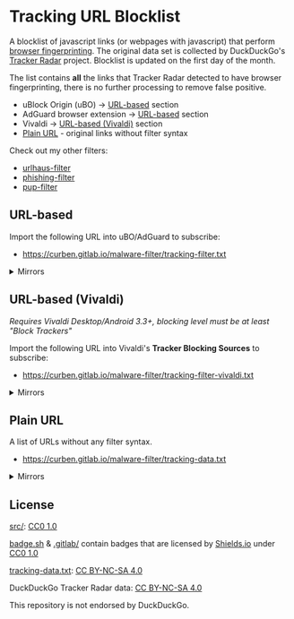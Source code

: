 # Tracking URL Blocklist

A blocklist of javascript links (or webpages with javascript) that perform [browser fingerprinting](https://en.wikipedia.org/wiki/Web_tracking). The original data set is collected by DuckDuckGo's [Tracker Radar](https://github.com/duckduckgo/tracker-radar) project. Blocklist is updated on the first day of the month.

The list contains **all** the links that Tracker Radar detected to have browser fingerprinting, there is no further processing to remove false positive.

- uBlock Origin (uBO) -> [URL-based](#url-based) section
- AdGuard browser extension -> [URL-based](#url-based) section
- Vivaldi -> [URL-based (Vivaldi)](#url-based-vivaldi) section
- [Plain URL](#plain-url) - original links without filter syntax

Check out my other filters:
- [urlhaus-filter](https://gitlab.com/curben/urlhaus-filter)
- [phishing-filter](https://gitlab.com/curben/phishing-filter)
- [pup-filter](https://gitlab.com/curben/pup-filter)

## URL-based

Import the following URL into uBO/AdGuard to subscribe:

- https://curben.gitlab.io/malware-filter/tracking-filter.txt

<details>
<summary>Mirrors</summary>

- https://cdn.statically.io/gl/curben/phishing-filter/master/dist/tracking-filter.txt
- https://glcdn.githack.com/curben/phishing-filter/raw/master/dist/tracking-filter.txt
- https://raw.githubusercontent.com/curbengh/phishing-filter/master/dist/tracking-filter.txt
- https://cdn.statically.io/gh/curbengh/phishing-filter/master/dist/tracking-filter.txt
- https://gitcdn.xyz/repo/curbengh/phishing-filter/master/dist/tracking-filter.txt
- https://cdn.jsdelivr.net/gh/curbengh/phishing-filter/dist/tracking-filter.txt

</details>

## URL-based (Vivaldi)

_Requires Vivaldi Desktop/Android 3.3+, blocking level must be at least "Block Trackers"_

Import the following URL into Vivaldi's **Tracker Blocking Sources** to subscribe:

- https://curben.gitlab.io/malware-filter/tracking-filter-vivaldi.txt

<details>
<summary>Mirrors</summary>

- https://cdn.statically.io/gl/curben/tracking-filter/master/dist/tracking-filter-vivaldi.txt
- https://glcdn.githack.com/curben/tracking-filter/raw/master/dist/tracking-filter-vivaldi.txt
- https://raw.githubusercontent.com/curbengh/tracking-filter/master/dist/tracking-filter-vivaldi.txt
- https://cdn.statically.io/gh/curbengh/tracking-filter/master/dist/tracking-filter-vivaldi.txt
- https://gitcdn.xyz/repo/curbengh/tracking-filter/master/dist/tracking-filter-vivaldi.txt
- https://cdn.jsdelivr.net/gh/curbengh/tracking-filter/dist/tracking-filter-vivaldi.txt

</details>

## Plain URL

A list of URLs without any filter syntax.

- https://curben.gitlab.io/malware-filter/tracking-data.txt

<details>
<summary>Mirrors</summary>

- https://cdn.statically.io/gl/curben/tracking-filter/master/dist/tracking-data.txt
- https://glcdn.githack.com/curben/tracking-filter/raw/master/dist/tracking-data.txt
- https://raw.githubusercontent.com/curbengh/tracking-filter/master/dist/tracking-data.txt
- https://cdn.statically.io/gh/curbengh/tracking-filter/master/dist/tracking-data.txt
- https://gitcdn.xyz/repo/curbengh/tracking-filter/master/dist/tracking-data.txt
- https://cdn.jsdelivr.net/gh/curbengh/tracking-filter/dist/tracking-data.txt

</details>

## License

[src/](src/): [CC0 1.0](LICENSE.md)

[badge.sh](src/badge.sh) & [.gitlab/](.gitlab/) contain badges that are licensed by [Shields.io](https://shields.io) under [CC0 1.0](LICENSE.md)

[tracking-data.txt](dist/tracking-data.txt): [CC BY-NC-SA 4.0](https://creativecommons.org/licenses/by-nc-sa/4.0/)

DuckDuckGo Tracker Radar data: [CC BY-NC-SA 4.0](https://creativecommons.org/licenses/by-nc-sa/4.0/)

This repository is not endorsed by DuckDuckGo.
